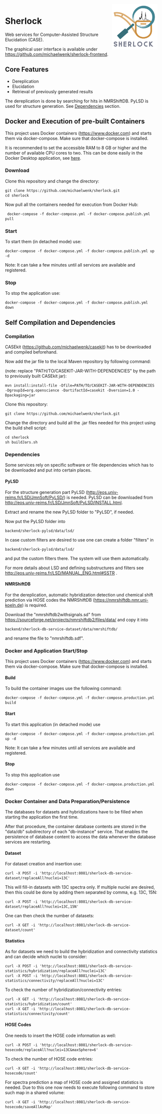 <img width="150" alt="sherlock-logo" src="public/Sherlock.png" align="right">

# Sherlock
Web services for Computer-Assisted Structure Elucidation (CASE).

The graphical user interface is available under https://github.com/michaelwenk/sherlock-frontend.

## Core  Features
- Dereplication
- Elucidation
- Retrieval of previously generated results 

The dereplication is done by searching for hits in NMRShiftDB. 
PyLSD is used for structure generation. See [Dependencies](#dependencies) section.

## Docker and Execution of pre-built Containers
This project uses Docker containers (https://www.docker.com) and starts them via docker-compose. Make sure that docker-compose is installed.

It is recommended to set the accessible RAM to 8 GB or higher and the number of available CPU cores to two. This can be done easily in the Docker Desktop application, see [here](/public/Docker_settings.png).


### Download
Clone this repository and change the directory:
 
    git clone https://github.com/michaelwenk/sherlock.git
    cd sherlock

Now pull all the containers needed for execution from Docker Hub:

     docker-compose -f docker-compose.yml -f docker-compose.publish.yml pull

### Start
To start them (in detached mode) use:

    docker-compose -f docker-compose.yml -f docker-compose.publish.yml up -d

Note: It can take a few minutes until all services are available and registered.

### Stop
To stop the application use:

    docker-compose -f docker-compose.yml -f docker-compose.publish.yml down

## Self Compilation and Dependencies

### Compilation
CASEkit (https://github.com/michaelwenk/casekit) has to be downloaded and compiled beforehand.

Now add the jar file to the local Maven repository by following command:

(note: replace "PATH/TO/CASEKIT-JAR-WITH-DEPENDENCIES" by the path to previously built CASEkit jar):

    mvn install:install-file -Dfile=PATH/TO/CASEKIT-JAR-WITH-DEPENDENCIES -DgroupId=org.openscience -DartifactId=casekit -Dversion=1.0 -Dpackaging=jar

Clone this repository:

    git clone https://github.com/michaelwenk/sherlock.git

Change the directory and build all the .jar files needed for this project using the build shell script:

    cd sherlock
    sh buildJars.sh

### Dependencies
Some services rely on specific software or file dependencies which has to be downloaded and put into certain places.
#### PyLSD
For the structure generation part PyLSD (http://eos.univ-reims.fr/LSD/JmnSoft/PyLSD/) is needed.
PyLSD can be downloaded from http://eos.univ-reims.fr/LSD/JmnSoft/PyLSD/INSTALL.html.

Extract and rename the new PyLSD folder to "PyLSD", if needed.

Now put the PyLSD folder into 

    backend/sherlock-pylsd/data/lsd/

In case custom filters are desired to use one can create a folder "filters" in

    backend/sherlock-pylsd/data/lsd/

and put the custom filters there. The system will use them automatically.

For more details about LSD and defining substructures and filters see http://eos.univ-reims.fr/LSD/MANUAL_ENG.html#SSTR .

#### NMRShiftDB
For the dereplication, automatic hybridization detection und chemical shift prediction via HOSE codes the NMRShiftDB (https://nmrshiftdb.nmr.uni-koeln.de) is required.

Download the "nmrshiftdb2withsignals.sd" from https://sourceforge.net/projects/nmrshiftdb2/files/data/ and copy it into 

    backend/sherlock-db-service-dataset/data/nmrshiftdb/

and rename the file to "nmrshiftdb.sdf". 

### Docker and Application Start/Stop
This project uses Docker containers (https://www.docker.com) and starts them via docker-compose. Make sure that docker-compose is installed.

#### Build
To build the container images use the following command:

    docker-compose -f docker-compose.yml -f docker-compose.production.yml build

#### Start 
To start this application (in detached mode) use

    docker-compose -f docker-compose.yml -f docker-compose.production.yml up -d

Note: It can take a few minutes until all services are available and registered.

#### Stop
To stop this application use

    docker-compose -f docker-compose.yml -f docker-compose.production.yml down

### Docker Container and Data Preparation/Persistence
The databases for datasets and hybridizations have to be filled when starting the application the first time.

After that procedure, the container database contents are stored in the "data/db" subdirectory of each "db-instance" service.
That enables the persistence of database content to access the data whenever the database services are restarting.

#### Dataset
For dataset creation and insertion use:

    curl -X POST -i 'http://localhost:8081/sherlock-db-service-dataset/replaceAll?nuclei=13C'

This will fill-in datasets with 13C spectra only. If multiple nuclei are desired, 
then this could be done by adding them separated by comma, e.g. 13C, 15N: 

    curl -X POST -i 'http://localhost:8081/sherlock-db-service-dataset/replaceAll?nuclei=13C,15N'

One can then check the number of datasets:

    curl -X GET -i 'http://localhost:8081/sherlock-db-service-dataset/count' 

#### Statistics
As for datasets we need to build the hybridization and connectivity statistics and can decide which nuclei to consider:

    curl -X POST -i 'http://localhost:8081/sherlock-db-service-statistics/hybridization/replaceAll?nuclei=13C'
    curl -X POST -i 'http://localhost:8081/sherlock-db-service-statistics/connectivity/replaceAll?nuclei=13C'


To check the number of hybridization/connectivity entries:

    curl -X GET -i 'http://localhost:8081/sherlock-db-service-statistics/hybridization/count'
    curl -X GET -i 'http://localhost:8081/sherlock-db-service-statistics/connectivity/count'

#### HOSE Codes
One needs to insert the HOSE code information as well:

    curl -X POST -i 'http://localhost:8081/sherlock-db-service-hosecode/replaceAll?nuclei=13C&maxSphere=6'

To check the number of HOSE code entries:

    curl -X GET -i 'http://localhost:8081/sherlock-db-service-hosecode/count'

For spectra prediction a map of HOSE code and assigned statistics is needed. 
Due to this one now needs to execute following command to store such map in a shared volume:

    curl -X GET -i 'http://localhost:8081/sherlock-db-service-hosecode/saveAllAsMap'


